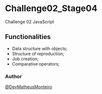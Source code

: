 # Challenge02_Stage04

Challenge 02 JavaScript

## Functionalities

- Data structure with objects;
- Structure of reproduction;
- Job creation;
- Comparative operators;


### Author

[@DevMatheusMonteiro](https://github.com/DevMatheusMonteiro)
